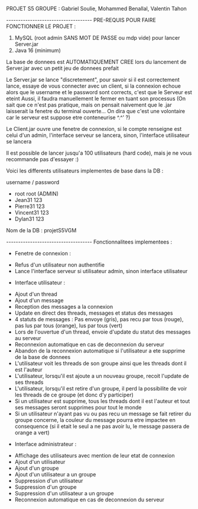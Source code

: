 PROJET S5
GROUPE : Gabriel Soulie, Mohammed Benallal, Valentin Tahon

-*-*-*-*-*-*-*-*-*-*-*-*-*-*-*-*-*-*-*-*-*-*-*-*-*-*-*-*-*-*-*-*-*-*-*-*
PRE-REQUIS POUR FAIRE FONCTIONNER LE PROJET :

1) MySQL (root admin SANS MOT DE PASSE ou mdp vide) pour lancer Server.jar
2) Java 16 (minimum)

La base de donnees est AUTOMATIQUEMENT CREE lors du lancement de Server.jar avec un petit jeu de donnees prefait

Le Server.jar se lance "discretement", pour savoir si il est correctement lance, essaye de vous connecter avec un client, si la connexion echoue alors que le username et le password sont corrects, c'est que le Serveur est eteint
Aussi, il faudra manuellement le fermer en tuant son processus (On sait que ce n'est pas pratique, mais on pensait naivement que le .jar laisserait la fenetre du terminal ouverte... On dira que c'est une volontaire car le serveur est suppose etre conteneurise ^.^' ?)

Le Client.jar ouvre une fenetre de connexion, si le compte renseigne est celui d'un admin, l'interface serveur se lancera, sinon, l'interface utilisateur se lancera

Il est possible de lancer jusqu'a 100 utilisateurs (hard code), mais je ne vous recommande pas d'essayer :)

Voici les differents utilisateurs implementes de base dans la DB :

username	  /	password
- root		  	root		(ADMIN)
- Jean31			123
- Pierre31		123
- Vincent31		123
- Dylan31	    123


Nom de la DB : projetS5VGM

-*-*-*-*-*-*-*-*-*-*-*-*-*-*-*-*-*-*-*-*-*-*-*-*-*-*-*-*-*-*-*-*-*-*-*-*
Fonctionnalitees implementees :

* Fenetre de connexion :
- Refus d'un utilisateur non authentifie
- Lance l'interface serveur si utilisateur admin, sinon interface utilisateur

* Interface utilisateur :
- Ajout d'un thread
- Ajout d'un message
- Reception des messages a la connexion
- Update en direct des threads, messages et status des messages
- 4 statuts de messages : Pas envoye (gris), pas recu par tous (rouge), pas lus par tous (orange), lus par tous (vert)
- Lors de l'ouvertue d'un thread, envoie d'update du statut des messages au serveur
- Reconnexion automatique en cas de deconnexion du serveur
- Abandon de la reconnexion automatique si l'utilisateur a ete supprime de la base de donnees
- L'utilisateur voit les threads de son groupe ainsi que les threads dont il est l'auteur
- L'utilisateur, lorsqu'il est ajoute a un nouveau groupe, recoit l'update de ses threads
- L'utilisateur, lorsqu'il est retire d'un groupe, il perd la possibilite de voir les threads de ce groupe (et donc d'y participer)
- Si un utilisateur est supprime, tous les threads dont il est l'auteur et tout ses messages seront supprimes pour tout le monde
- Si un utilisateur n'ayant pas vu ou pas recu un message se fait retirer du groupe concerne, la couleur du message pourra etre impactee en consequence (si il etait le seul a ne pas avoir lu, le message passera de orange a vert)

* Interface administrateur :
- Affichage des utilisateurs avec mention de leur etat de connexion
- Ajout d'un utilisateur
- Ajout d'un groupe
- Ajout d'un utilisateur a un groupe
- Suppression d'un utilisateur
- Suppression d'un groupe
- Suppression d'un utilisateur a un groupe
- Reconnexion automatique en cas de deconnexion du serveur
